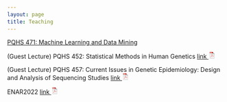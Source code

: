 ```yaml
---
layout: page
title: Teaching
---
```


[PQHS 471: Machine Learning and Data Mining](https://hfenglab.org/PQHS471.html)

(Guest Lecture) PQHS 452: Statistical Methods in Human Genetics [link ![Lec](./assets/pics/pdf-icon.png)](Multi_test_power.pdf)

(Guest Lecture) PQHS 457: Current Issues in Genetic Epidemiology: Design and Analysis of Sequencing Studies [link ![Lec](./assets/pics/pdf-icon.png)](PQHS457_Epigenetics.pdf)

ENAR2022 [link ![Lec](./assets/pics/pdf-icon.png)](NeuCA_ENAR2022_.pdf)
